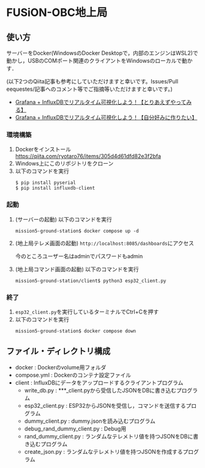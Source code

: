 # FUSiON-OBC地上局

## 使い方
サーバーをDocker(WindowsのDocker Desktopで，内部のエンジンはWSL2)で動かし，USBのCOMポート関連のクライアントをWindowsのローカルで動かす．

(以下2つのQiita記事も参考にしていただけますと幸いです。Issues/Pull eequestes/記事へのコメント等でご指摘等いただけますと幸いです。)

- [Grafana + InfluxDBでリアルタイム可視化しよう！【とりあえずやってみる】](https://qiita.com/Attitudecontro3/items/79382643fdec8fe19ad7)
- [Grafana + InfluxDBでリアルタイム可視化しよう！【自分好みに作りたい】](https://qiita.com/Attitudecontro3/items/9b30a47ec5ac9dc62d8b)

### 環境構築
1. Dockerをインストール
    https://qiita.com/ryotaro76/items/305d4d61dfd82e3f2bfa
1. Windows上にこのリポジトリをクローン
1. 以下のコマンドを実行
    ```
    $ pip install pyserial
    $ pip install influxdb-client
    ```
### 起動
1. (サーバーの起動) 以下のコマンドを実行
    ```
    mission5-ground-station$ docker compose up -d
    ```
1. (地上局テレメ画面の起動) `http://localhost:8085/dashboards`にアクセス
    
    今のところユーザー名はadminでパスワードもadmin
1. (地上局コマンド画面の起動) 以下のコマンドを実行
    ```
    mission5-ground-station/client$ python3 esp32_client.py
    ```
### 終了
1. `esp32_client.py`を実行しているターミナルでCtrl+Cを押す
1. 以下のコマンドを実行
    ```
    mission5-ground-station$ docker compose down
    ```

## ファイル・ディレクトリ構成
- docker : Dockerのvolume用フォルダ  
- compose.yml : Dockerのコンテナ設定ファイル 
- client : InfluxDBにデータをアップロードするクライアントプログラム
    - write_db.py : ***_client.pyから受信したJSONをDBに書き込むプログラム
    - esp32_client.py : ESP32からJSONを受信し，コマンドを送信するプログラム
    - dummy_client.py : dummy.jsonを読み込むプログラム
    - debug_rand_dummy_client.py : Debug用
    - rand_dummy_client.py : ランダムなテレメトリ値を持つJSONをDBに書き込むプログラム
    - create_json.py : ランダムなテレメトリ値を持つJSONを作成するプログラム
